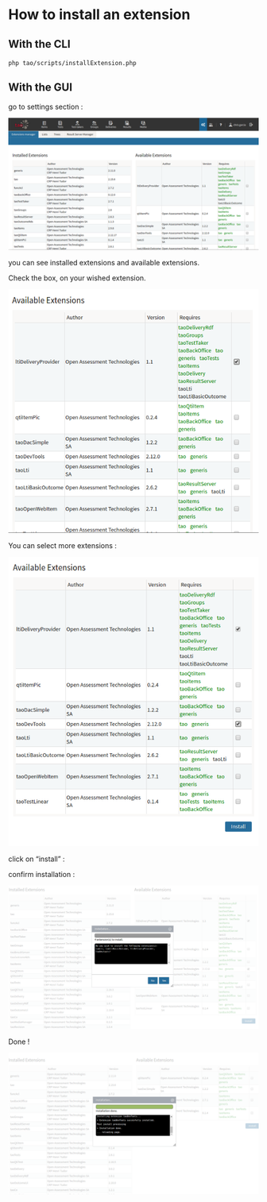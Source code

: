 <!--
parent: 'How to make a new extension 3 0 v2'
created_at: '2016-06-17 15:12:14'
updated_at: '2016-06-17 16:56:02'
authors:
    - 'Christophe Noel'
contributors:
    - 'Christophe Garcia'
tags:
    - 'How to make a new extension 3 0 v2'
-->

How to install an extension
===========================

With the CLI
------------

    php tao/scripts/installExtension.php

With the GUI
------------

go to settings section :

![](../resources/install_1.png)

you can see installed extensions and available extensions.

Check the box, on your wished extension.

![](../resources/install_3.png)

You can select more extensions :

![](../resources/install_4.png)

click on “install” :

confirm installation :

![](../resources/install_5.png)

Done !

![](../resources/install_6.png)


